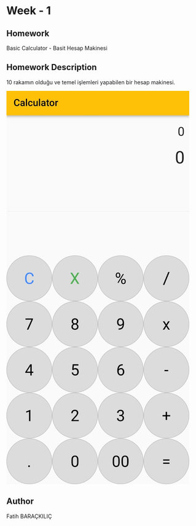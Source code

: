 # Week - 1

## Homework

 Basic Calculator - Basit Hesap Makinesi

## Homework Description

10 rakamın olduğu ve temel işlemleri yapabilen bir hesap makinesi.

![Calculator](./assets/img/appSS.jpg)

## Author

Fatih BARAÇKILIÇ
